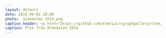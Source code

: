 ```yaml
---
layout: default
date: 2015-09-01 10:00
photo:  almedalen-2014.png
caption_header: <a href="https://github.com/elenius/rgraphgallery/tree/gh-pages/R-plots/almedalen-2014.R" target="_blank">Percentage plot</a>
caption: Plot från Almedalen 2014
---
```

